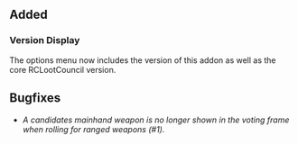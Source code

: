 ## Added
### Version Display
The options menu now includes the version of this addon as well as the core RCLootCouncil version.

## Bugfixes
* *A candidates mainhand weapon is no longer shown in the voting frame when rolling for ranged weapons (#1).*
